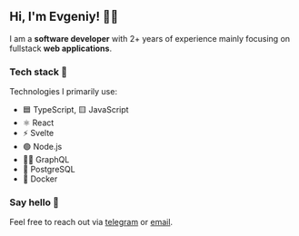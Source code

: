 ## Hi, I'm Evgeniy! 👨‍💻

I am a **software developer** with 2+ years of experience mainly focusing on fullstack **web applications**.  

### Tech stack 🥞
Technologies I primarily use:

* 🟦 TypeScript, 🟨 JavaScript
* ⚛️ React
* ⚡️ Svelte
* 🟢 Node.js
* 🧘‍♀️ GraphQL
* 🐘 PostgreSQL
* 🐳 Docker

### Say hello 👋

Feel free to reach out via [telegram](https://t.me/boreyko1) or [email](mailto:boreykojenya@yandex.ru).
